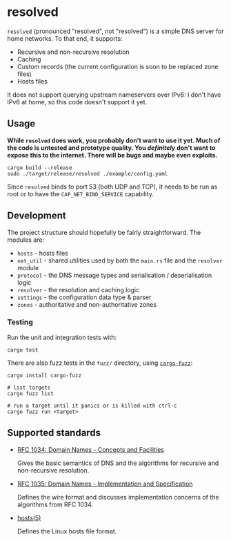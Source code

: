resolved
========

`resolved` (pronounced "resolved", not "resolved") is a simple DNS
server for home networks.  To that end, it supports:

- Recursive and non-recursive resolution
- Caching
- Custom records (the current configuration is soon to be replaced
  zone files)
- Hosts files

It does not support querying upstream nameservers over IPv6: I don't
have IPv6 at home, so this code doesn't support it yet.


Usage
-----

**While `resolved` does work, you probably don't want to use it yet.
Much of the code is untested and prototype quality.  You *definitely*
don't want to expose this to the internet.  There will be bugs and
maybe even exploits.**

```
cargo build --release
sudo ./target/release/resolved ./example/config.yaml
```

Since `resolved` binds to port 53 (both UDP and TCP), it needs to be
run as root or to have the `CAP_NET_BIND_SERVICE` capability.


Development
-----------

The project structure should hopefully be fairly straightforward.  The
modules are:

- `hosts`    - hosts files
- `net_util` - shared utilities used by both the `main.rs` file and the `resolver` module
- `protocol` - the DNS message types and serialisation / deserialisation logic
- `resolver` - the resolution and caching logic
- `settings` - the configuration data type & parser
- `zones`    - authoritative and non-authoritative zones

### Testing

Run the unit and integration tests with:

```
cargo test
```

There are also fuzz tests in the `fuzz/` directory, using
[`cargo-fuzz`][]:

```
cargo install cargo-fuzz

# list targets
cargo fuzz list

# run a target until it panics or is killed with ctrl-c
cargo fuzz run <target>
```

[`cargo-fuzz`]: https://github.com/rust-fuzz/cargo-fuzz


Supported standards
-------------------

- [RFC 1034: Domain Names - Concepts and Facilities](https://datatracker.ietf.org/doc/html/rfc1034)

  Gives the basic semantics of DNS and the algorithms for recursive
  and non-recursive resolution.

- [RFC 1035: Domain Names - Implementation and Specification](https://datatracker.ietf.org/doc/html/rfc1035)

  Defines the wire format and discusses implementation concerns of the
  algorithms from RFC 1034.

- [hosts(5)](https://man7.org/linux/man-pages/man5/hosts.5.html)

  Defines the Linux hosts file format.
